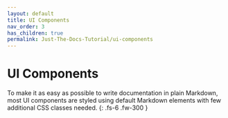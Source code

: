 ```yaml
---
layout: default
title: UI Components
nav_order: 3
has_children: true
permalink: Just-The-Docs-Tutorial/ui-components
---
```


# UI Components

To make it as easy as possible to write documentation in plain Markdown, most UI components are styled using default Markdown elements with few additional CSS classes needed.
{: .fs-6 .fw-300 }
